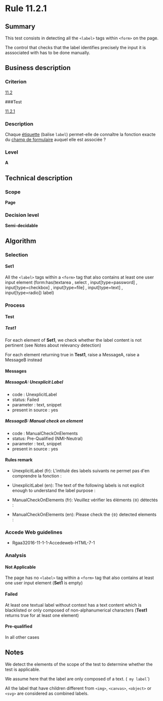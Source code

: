 # Rule 11.2.1

## Summary

This test consists in detecting all the `<label>` tags within `<form>` on the page.

The control that checks that the label identifies precisely the input it is asssociated with has to be done manually.

## Business description

### Criterion

[11.2](http://references.modernisation.gouv.fr/rgaa/criteres.html#crit-11-2)

###Test

[11.2.1](http://references.modernisation.gouv.fr/rgaa/criteres.html#test-11-2-1)

### Description

Chaque <a href="http://references.modernisation.gouv.fr/rgaa/glossaire.html#tiquette-de-champs-de-formulaire">&eacute;tiquette</a> (balise `label`) permet-elle de conna&icirc;tre la fonction exacte du <a href="http://references.modernisation.gouv.fr/rgaa/glossaire.html#champ-de-saisie-de-formulaire">champ de formulaire</a> auquel elle est associ&eacute;e ?

### Level

**A**

## Technical description

### Scope

**Page**

### Decision level

**Semi-decidable**

## Algorithm

### Selection

#### Set1

All the `<label>` tags within a `<form>` tag that also contains at least one user input element (form:has(textarea , select , input[type=password] , input[type=checkbox] , input[type=file] , input[type=text] , input[type=radio]) label)

### Process

#### Test

##### Test1

For each element of **Set1**, we check whether the label content is not pertinent (see Notes about relevancy detection)

For each element returning true in **Test1**, raise a MessageA, raise a MessageB instead

#### Messages

##### MessageA: Unexplicit Label

-   code : UnexplicitLabel
-   status: Failed
-   parameter : text, snippet
-   present in source : yes

##### MessageB: Manual check on element

-   code : ManualCheckOnElements
-   status: Pre-Qualified (NMI-Neutral)
-   parameter : text, snippet
-   present in source : yes

#### Rules remark

 * UnexplicitLabel (fr): L&#39;intitul&eacute; des labels suivants ne permet pas d&#39;en comprendre la fonction : 
 * UnexplicitLabel (en): The text of the following labels is not explicit enough to understand the label purpose : 

 * ManualCheckOnElements (fr): Veuillez v&eacute;rifier les &eacute;l&eacute;ments <code>{0}</code> d&eacute;tect&eacute;s :
 * ManualCheckOnElements (en): Please check the <code>{0}</code> detected elements :

### Accede Web guidelines

 * Rgaa32016-11-1-1-Accedeweb-HTML-7-1

### Analysis

#### Not Applicable

The page has no `<label>` tag within a `<form>` tag that also contains at least one user input element (**Set1** is empty)

#### Failed

At least one textual label without context has a text content which is blacklisted or only composed of non-alphanumerical characters (**Test1** returns true for at least one element)

#### Pre-qualified

In all other cases

## Notes

We detect the elements of the scope of the test to determine whether the
test is applicable.

We assume here that the label are only composed of a text. (<label for="input">` my label`</label>`)

All the label that have children different from `<img>`, `<canvas>`, `<object>` or `<svg>` are considered as combined labels.
